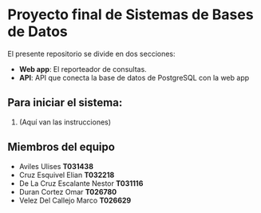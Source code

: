 # Proyecto final de Sistemas de Bases de Datos
El presente repositorio se divide en dos secciones:
* **Web app**: El reporteador de consultas.
* **API**: API que conecta la base de datos de PostgreSQL con la web app

## Para iniciar el sistema:
1. (Aquí van las instrucciones)

## Miembros del equipo
* Aviles Ulises **T031438**
* Cruz Esquivel Elian **T032218**
* De La Cruz Escalante Nestor **T031116**
* Duran Cortez Omar **T026780**
* Velez Del Callejo Marco **T026629**
